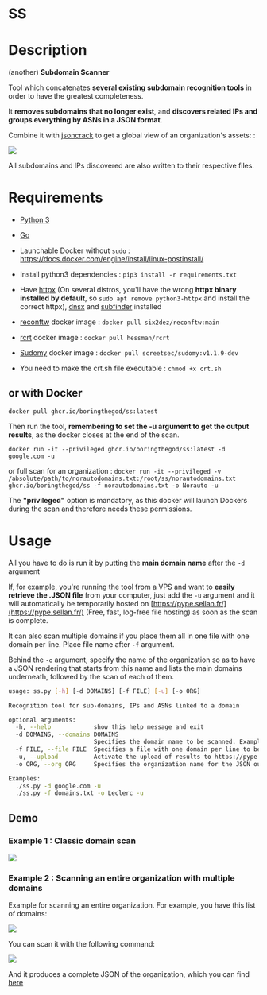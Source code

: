 # SS

# Description

(another) **Subdomain Scanner**

Tool which concatenates **several existing subdomain recognition tools** in order to have the greatest completeness.

It **removes subdomains that no longer exist**, and **discovers related IPs and groups everything by ASNs in a JSON format**.

Combine it with [jsoncrack](https://github.com/AykutSarac/jsoncrack.com) to get a global view of an organization's assets: :

![](https://cdn.discordapp.com/attachments/890363963483758644/1182079679633559572/image.png?ex=6583647d&is=6570ef7d&hm=7a5e1bad0f8042993cef26b9cc2440ffa48e0b5a7db7a566bd8d0f60ae564cc3&)

All subdomains and IPs discovered are also written to their respective files.

# Requirements

- [Python 3](https://www.python.org/download/releases/3.0/)

- [Go](https://go.dev/doc/install)

- Launchable Docker without `sudo` : https://docs.docker.com/engine/install/linux-postinstall/

- Install python3 dependencies : `pip3 install -r requirements.txt`

- Have [httpx](https://github.com/projectdiscovery/httpx#installation-instructions) (On several distros, you'll have the wrong **httpx binary installed by default**, so `sudo apt remove python3-httpx` and install the correct httpx), [dnsx](https://github.com/projectdiscovery/dnsx#installation-instructions) and [subfinder](https://github.com/projectdiscovery/subfinder#installation) installed 

- [reconftw](https://github.com/six2dez/reconftw) docker image : `docker pull six2dez/reconftw:main`

- [rcrt](https://github.com/hessman/rcrt) docker image : `docker pull hessman/rcrt`

- [Sudomy](https://github.com/screetsec/Sudomy) docker image : `docker pull screetsec/sudomy:v1.1.9-dev`

- You need to make the crt.sh file executable : `chmod +x crt.sh`

## or with Docker

`docker pull ghcr.io/boringthegod/ss:latest`

Then run the tool, **remembering to set the -u argument to get the output results**, as the docker closes at the end of the scan.

`docker run -it --privileged ghcr.io/boringthegod/ss:latest -d google.com -u`

or full scan for an organization : `docker run -it --privileged -v /absolute/path/to/norautodomains.txt:/root/ss/norautodomains.txt ghcr.io/boringthegod/ss -f norautodomains.txt -o Norauto -u`

The **"privileged"** option is mandatory, as this docker will launch Dockers during the scan and therefore needs these permissions.

# Usage

All you have to do is run it by putting the **main domain name** after the `-d` argument 

If, for example, you're running the tool from a VPS and want to **easily retrieve the .JSON file** from your computer, just add the `-u` argument and it will automatically be temporarily hosted on [https://pype.sellan.fr/](https://pype.sellan.fr/) (Free, fast, log-free file hosting) as soon as the scan is complete.

It can also scan multiple domains if you place them all in one file with one domain per line. Place file name after `-f` argument.

Behind the `-o` argument, specify the name of the organization so as to have a JSON rendering that starts from this name and lists the main domains underneath, followed by the scan of each of them.

```bash
usage: ss.py [-h] [-d DOMAINS] [-f FILE] [-u] [-o ORG]

Recognition tool for sub-domains, IPs and ASNs linked to a domain

optional arguments:
  -h, --help            show this help message and exit
  -d DOMAINS, --domains DOMAINS
                        Specifies the domain name to be scanned. Example: -d google.com
  -f FILE, --file FILE  Specifies a file with one domain per line to be scanned. Example: -f domains.txt
  -u, --upload          Activate the upload of results to https://pype.sellan.fr
  -o ORG, --org ORG     Specifies the organization name for the JSON output. Example: -o Leclerc

Examples:
  ./ss.py -d google.com -u
  ./ss.py -f domains.txt -o Leclerc -u
```

## Demo

### Example 1 : Classic domain scan
![](https://cdn.discordapp.com/attachments/890363963483758644/1182080572827390023/image.png)

### Example 2 : Scanning an entire organization with multiple domains

Example for scanning an entire organization. For example, you have this list of domains: 

![](https://cdn.discordapp.com/attachments/890363963483758644/1184499530901766164/carbon.png?ex=65e87b27&is=65d60627&hm=8427a6c4f74bd06814ca187f0ab705cc2446529c9d31697a46dd4b6f952977bc&
)


You can scan it with the following command: 

![](https://cdn.discordapp.com/attachments/890363963483758644/1184512003813937192/carbon1.png?ex=65e886c4&is=65d611c4&hm=b871fc0a310215cd005a94865548a3bb18c976c74e737a4e6217339563e0bd2f&
)


And it produces a complete JSON of the organization, which you can find [here](https://cdn.discordapp.com/attachments/890363963483758644/1184512425819639959/Norauto.json)
